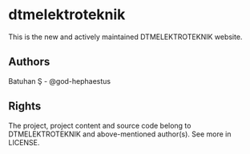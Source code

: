 # dtmelektroteknik

This is the new and actively maintained DTMELEKTROTEKNIK website.

## Authors

Batuhan Ş - @god-hephaestus

## Rights

The project, project content and source code belong to DTMELEKTROTEKNIK and above-mentioned author(s). See more in LICENSE.
